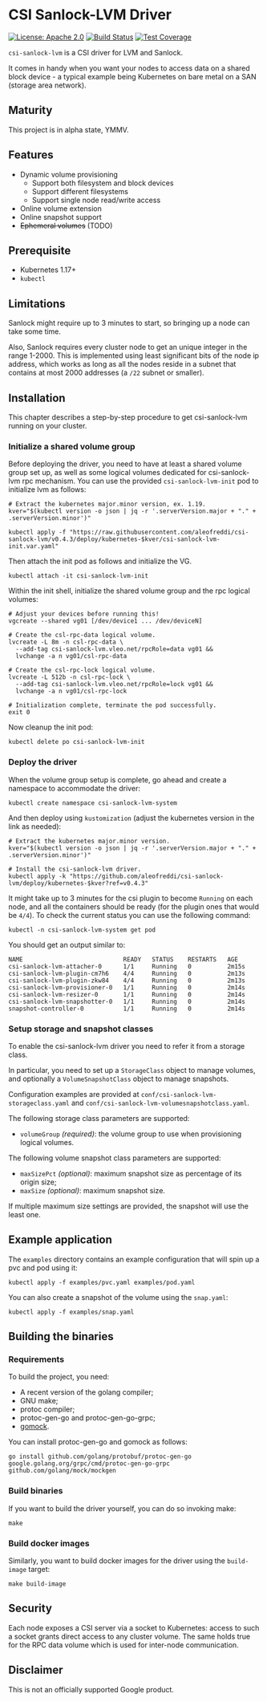 # CSI Sanlock-LVM Driver

[![License: Apache 2.0](https://img.shields.io/badge/License-Apache%202.0-blue.svg)](https://opensource.org/licenses/Apache-2.0)
[![Build Status](https://travis-ci.com/aleofreddi/csi-sanlock-lvm.svg?branch=master)](https://travis-ci.com/aleofreddi/csi-sanlock-lvm)
[![Test Coverage](https://codecov.io/gh/aleofreddi/csi-sanlock-lvm/branch/master/graph/badge.svg)](https://codecov.io/gh/aleofreddi/csi-sanlock-lvm)

`csi-sanlock-lvm` is a CSI driver for LVM and Sanlock.

It comes in handy when you want your nodes to access data on a shared block
device - a typical example being Kubernetes on bare metal on a SAN (storage area
network).

## Maturity

This project is in alpha state, YMMV.

## Features

- Dynamic volume provisioning
    - Support both filesystem and block devices
    - Support different filesystems
    - Support single node read/write access
- Online volume extension
- Online snapshot support
- ~~Ephemeral volumes~~ (TODO)

## Prerequisite

- Kubernetes 1.17+
- `kubectl`

## Limitations

Sanlock might require up to 3 minutes to start, so bringing up a node can take
some time.

Also, Sanlock requires every cluster node to get an unique integer in the range
1-2000. This is implemented using least significant bits of the node ip address,
which works as long as all the nodes reside in a subnet that contains at most
2000 addresses (a `/22` subnet or smaller).

## Installation

This chapter describes a step-by-step procedure to get csi-sanlock-lvm running
on your cluster.

### Initialize a shared volume group

Before deploying the driver, you need to have at least a shared volume group set
up, as well as some logical volumes dedicated for csi-sanlock-lvm rpc mechanism.
You can use the provided `csi-sanlock-lvm-init` pod to initialize lvm as
follows:

```shell
# Extract the kubernetes major.minor version, ex. 1.19.
kver="$(kubectl version -o json | jq -r '.serverVersion.major + "." + .serverVersion.minor')"

kubectl apply -f "https://raw.githubusercontent.com/aleofreddi/csi-sanlock-lvm/v0.4.3/deploy/kubernetes-$kver/csi-sanlock-lvm-init.var.yaml"
```

Then attach the init pod as follows and initialize the VG.

```shell
kubectl attach -it csi-sanlock-lvm-init
```

Within the init shell, initialize the shared volume group and the rpc logical
volumes:

```shell
# Adjust your devices before running this!
vgcreate --shared vg01 [/dev/device1 ... /dev/deviceN]

# Create the csl-rpc-data logical volume.
lvcreate -L 8m -n csl-rpc-data \
  --add-tag csi-sanlock-lvm.vleo.net/rpcRole=data vg01 &&
  lvchange -a n vg01/csl-rpc-data

# Create the csl-rpc-lock logical volume.
lvcreate -L 512b -n csl-rpc-lock \
  --add-tag csi-sanlock-lvm.vleo.net/rpcRole=lock vg01 &&
  lvchange -a n vg01/csl-rpc-lock

# Initialization complete, terminate the pod successfully.
exit 0
````

Now cleanup the init pod:

```shell
kubectl delete po csi-sanlock-lvm-init
```

### Deploy the driver

When the volume group setup is complete, go ahead and create a namespace to
accommodate the driver:

```shell
kubectl create namespace csi-sanlock-lvm-system
```

And then deploy using `kustomization` (adjust the kubernetes version in the link
as needed):

```shell
# Extract the kubernetes major.minor version.
kver="$(kubectl version -o json | jq -r '.serverVersion.major + "." + .serverVersion.minor')"

# Install the csi-sanlock-lvm driver.
kubectl apply -k "https://github.com/aleofreddi/csi-sanlock-lvm/deploy/kubernetes-$kver?ref=v0.4.3"
```

It might take up to 3 minutes for the csi plugin to become `Running` on each
node, and all the containers should be ready (for the plugin ones that would
be `4/4`). To check the current status you can use the following command:

```shell
kubectl -n csi-sanlock-lvm-system get pod
```

You should get an output similar to:

```
NAME                            READY   STATUS    RESTARTS   AGE
csi-sanlock-lvm-attacher-0      1/1     Running   0          2m15s
csi-sanlock-lvm-plugin-cm7h6    4/4     Running   0          2m13s
csi-sanlock-lvm-plugin-zkw84    4/4     Running   0          2m13s
csi-sanlock-lvm-provisioner-0   1/1     Running   0          2m14s
csi-sanlock-lvm-resizer-0       1/1     Running   0          2m14s
csi-sanlock-lvm-snapshotter-0   1/1     Running   0          2m14s
snapshot-controller-0           1/1     Running   0          2m14s
```

### Setup storage and snapshot classes

To enable the csi-sanlock-lvm driver you need to refer it from a storage class.

In particular, you need to set up a `StorageClass` object to manage volumes, and
optionally a `VolumeSnapshotClass` object to manage snapshots.

Configuration examples are provided at `conf/csi-sanlock-lvm-storageclass.yaml`
and `conf/csi-sanlock-lvm-volumesnapshotclass.yaml`.

The following storage class parameters are supported:

- `volumeGroup` _(required)_: the volume group to use when provisioning logical
  volumes.

The following volume snapshot class parameters are supported:

- `maxSizePct` _(optional)_: maximum snapshot size as percentage of its origin
  size;
- `maxSize` _(optional)_: maximum snapshot size.

If multiple maximum size settings are provided, the snapshot will use the least
one.

## Example application

The `examples` directory contains an example configuration that will spin up a
pvc and pod using it:

```shell
kubectl apply -f examples/pvc.yaml examples/pod.yaml
```

You can also create a snapshot of the volume using the `snap.yaml`:

```shell
kubectl apply -f examples/snap.yaml
```

## Building the binaries

### Requirements

To build the project, you need:

* A recent version of the golang compiler;
* GNU make;
* protoc compiler;
* protoc-gen-go and protoc-gen-go-grpc;
* [gomock](https://github.com/golang/mock).

You can install protoc-gen-go and gomock as follows:

```shell
go install github.com/golang/protobuf/protoc-gen-go google.golang.org/grpc/cmd/protoc-gen-go-grpc github.com/golang/mock/mockgen
```

### Build binaries

If you want to build the driver yourself, you can do so invoking make:

```shell
make
```

### Build docker images

Similarly, you want to build docker images for the driver using
the `build-image` target:

```shell
make build-image
```

## Security

Each node exposes a CSI server via a socket to Kubernetes: access to such a
socket grants direct access to any cluster volume. The same holds true for the
RPC data volume which is used for inter-node communication.

## Disclaimer

This is not an officially supported Google product.
